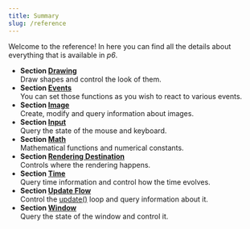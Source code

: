 ```yaml
---
title: Summary 
slug: /reference 
---
```


Welcome to the reference! In here you can find all the details about everything that is available in *p6*.

* **Section [Drawing](/reference/drawing)** <br/>Draw shapes and control the look of them. 
* **Section [Events](/reference/events)** <br/>You can set those functions as you wish to react to various events. 
* **Section [Image](/reference/image)** <br/>Create, modify and query information about images. 
* **Section [Input](/reference/input)** <br/>Query the state of the mouse and keyboard. 
* **Section [Math](/reference/math)** <br/>Mathematical functions and numerical constants. 
* **Section [Rendering Destination](/reference/rendering-destination)** <br/>Controls where the rendering happens. 
* **Section [Time](/reference/time)** <br/>Query time information and control how the time evolves. 
* **Section [Update Flow](/reference/update-flow)** <br/>Control the [update()](/reference/events#update) loop and query information about it. 
* **Section [Window](/reference/window)** <br/>Query the state of the window and control it. 


